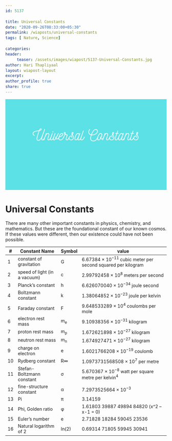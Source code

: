 ```yaml
--- 
id: 5137

title: Universal Constants
date: "2020-09-26T08:33:00+05:30"
permalink: /wiaposts/universal-constants
tags: [ Nature, Science]    

categories: 
header:
     teaser: /assets/images/wiapost/5137-Universal-Constants.jpg
author: Hari Thapliyaal 
layout: wiapost-layout 
excerpt:  
author_profile: true 
share: true 
---
```


![Universal Constants](/assets/images/wiapost/5137-Universal-Constants.jpg)     
   
# Universal Constants   
        
There are many other important constants in physics, chemistry, and mathematics. But these are the foundational constant of our known cosmos. If these values were different, then our existence could have not been possible.    
    
| # | Constant Name | Symbol | value |    
|---|---|---|---|    
| 1 | constant of gravitation | G | 6.67384 × 10<sup>−11</sup> cubic meter per second squared per kilogram |    
| 2 | speed of light (in a vacuum) | c | 2.99792458 × 10<sup>8</sup> meters per second |    
| 3 | Planck’s constant | h | 6.626070040 × 10<sup>−34</sup> joule second |    
| 4 | Boltzmann constant | k | 1.38064852 × 10<sup>−23</sup> joule per kelvin |    
| 5 | Faraday constant | F | 9.648533289 × 10<sup>4</sup> coulombs per mole |    
| 6 | electron rest mass | m<sub>e</sub> | 9.10938356 × 10<sup>−31</sup> kilogram |    
| 7 | proton rest mass | m<sub>p</sub> | 1.672621898 × 10<sup>−27</sup> kilogram |    
| 8 | neutron rest mass | m<sub>n</sub> | 1.674927471 × 10<sup>−27</sup> kilogram |    
| 9 | charge on electron | e | 1.6021766208 × 10<sup>−19</sup> coulomb |    
| 10 | Rydberg constant | R∞ | 1.0973731568508 × 10<sup>7</sup> per metre |    
| 11 | Stefan-Boltzmann constant | σ | 5.670367 × 10<sup>−8</sup> watt per square metre per kelvin<sup>4</sup> |    
| 12 | fine-structure constant | α | 7.2973525664 × 10<sup>−3</sup> |    
| 13 | Pi | π | 3.14159 |    
| 14 | Phi, Golden ratio | φ | 1.61803 39887 49894 84820 (x^2 – x-1 = 0) |    
| 15 | Euler’s number | e | 2.71828 18284 59045 23536 |    
| 16 | Natural logarithm of 2 | ln(2) | 0.69314 71805 59945 30941 |    
    
